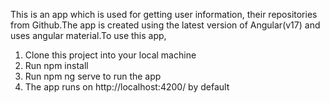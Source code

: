 This is an app which is used for getting user information, their repositories from Github.The app is created using the latest version of Angular(v17) and uses angular material.To use this app,
1) Clone this project into your local machine
2) Run npm install
3) Run npm ng serve to run the app
4) The app runs on http://localhost:4200/ by default